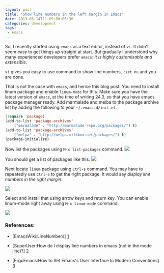 ```yaml
---
layout: post
title: "Show line numbers in the left margin in Emacs"
date: 2013-06-14T11:09:00+05:30
categories: development
tags:
 - emacs
---
```

So, I recently started using `emacs` as a text editor, instead of `vi`. It didn't seem easy to get things up straight at start. But gradually I understood why many experienced developers prefer `emacs`: <em> it is highly customisable and extensible</em>.

`vi` gives you easy to use command to show line numbers, `:set nu` and you are done.

That is not the case with `emacs`, and hence this blog post. You need to install linum package and enable `linum-mode` for this.
Make sure you have the latest version of `emacs`, at the time of writing 24.3,
so that you have emacs package manager ready. Add marmalade and melba to the package
archive list by adding the following to your `~/.emacs.d/init.el`.

```lisp
(require 'package)
(add-to-list 'package-archives'
    ("marmalade" . "http://marmalade-repo.org/packages/") t)
(add-to-list 'package-archives'
    ("melpa" . "http://melpa.milkbox.net/packages/") t)
(package-initialize)
```

Now list the packages using `M-x list-packages` command.
![](http://3.bp.blogspot.com/-C9vwda5ezn4/UbquDn_xIgI/AAAAAAAAEB8/xJ9Oludx5EA/s1600/Screen+Shot+2013-06-14+at+11.12.30+AM.png)

You should get a list of packages like this.
![](http://2.bp.blogspot.com/--vuorjxpGOg/UbqupLSrq3I/AAAAAAAAECE/lGaKi8lnvFY/s1600/Screen+Shot+2013-06-14+at+11.16.41+AM.png)

Next locate `linum` package using `Ctrl-s` command.
You may have to repeatedly use `Ctrl-s` to get the right package.
It would say <em>display line numbers in the right margin</em>.

![](http://1.bp.blogspot.com/-_4b9KgqIPI8/Ubqxfmw1-CI/AAAAAAAAECU/0UogSTSbDvk/s1600/Screen+Shot+2013-06-14+at+11.28.13+AM.png)

Select and install that using arrow keys and return key.
You can enable linum-mode right away using `M-x linum-mode` command.

![](http://1.bp.blogspot.com/-a9FUTdLh8DM/Ubq3O7P_R8I/AAAAAAAAECk/6PU8WgocLVE/s1600/Screen+Shot+2013-06-14+at+11.54.24+AM.png)

### References:
* [EmacsWiki:LineNumbers] [1]
* [SuperUser:How do I display line numbers in emacs (not in the mode line)?] [2]
* [ErgoEmacs:How to Set Emacs's User Interface to Modern Conventions] [3]

  [1]: http://goo.gl/DlqUI        "EmacsWiki:LineNumbers"
  [2]: http://goo.gl/VhUc7  "How do I display line numbers in emacs"
  [3]: http://goo.gl/w8Tqn    "How to Set Emacs's User Interface to Modern Conventions"
